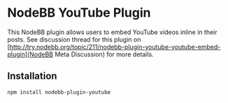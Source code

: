# NodeBB YouTube Plugin

This NodeBB plugin allows users to embed YouTube videos inline in their posts. See discussion thread for this plugin on [http://try.nodebb.org/topic/211/nodebb-plugin-youtube-youtube-embed-plugin](NodeBB Meta Discussion) for more details.

## Installation

    npm install nodebb-plugin-youtube
